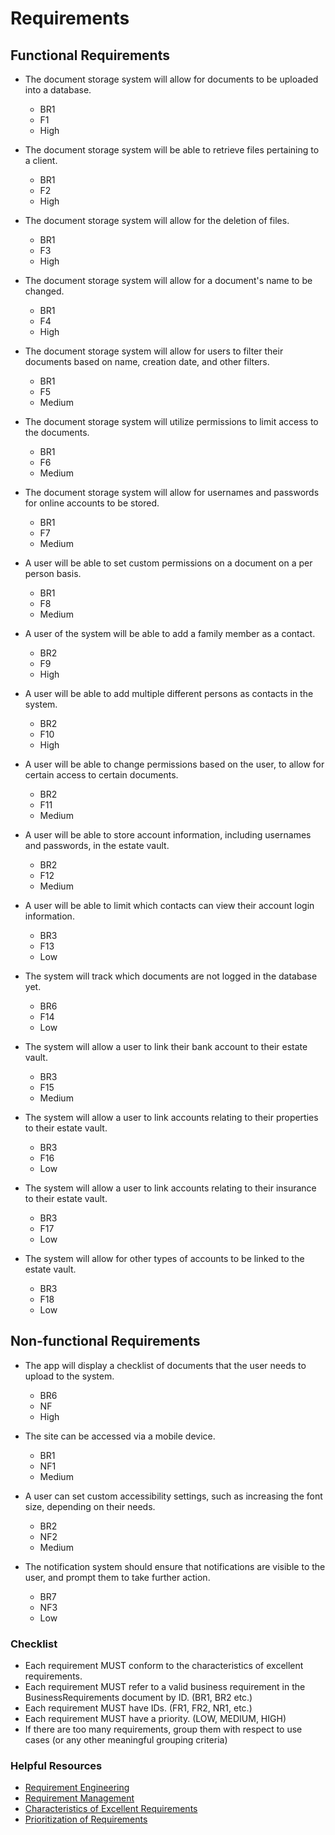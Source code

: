 # Requirements
## Functional Requirements
- The document storage system will allow for documents to be uploaded into a database.
  - BR1
  - F1
  - High

- The document storage system will be able to retrieve files pertaining to a client.
  - BR1
  - F2
  - High

- The document storage system will allow for the deletion of files.
  - BR1
  - F3
  - High

- The document storage system will allow for a document's name to be changed.
  - BR1
  - F4
  - High

- The document storage system will allow for users to filter their documents based on name, creation date, and other filters.
  - BR1
  - F5
  - Medium

- The document storage system will utilize permissions to limit access to the documents.
  - BR1
  - F6
  - Medium

- The document storage system will allow for usernames and passwords for online accounts to be stored.
  - BR1
  - F7
  - Medium

- A user will be able to set custom permissions on a document on a per person basis.
  - BR1
  - F8
  - Medium

- A user of the system will be able to add a family member as a contact.
  - BR2
  - F9
  - High

- A user will be able to add multiple different persons as contacts in the system.
  - BR2
  - F10
  - High

- A user will be able to change permissions based on the user, to allow for certain access to certain documents.
  - BR2
  - F11
  - Medium

- A user will be able to store account information, including usernames and passwords, in the estate vault.
  - BR2
  - F12
  - Medium

- A user will be able to limit which contacts can view their account login information.
  - BR3
  - F13
  - Low

- The system will track which documents are not logged in the database yet.
  - BR6
  - F14
  - Low

- The system will allow a user to link their bank account to their estate vault.
  - BR3
  - F15
  - Medium

- The system will allow a user to link accounts relating to their properties to their estate vault.
  - BR3
  - F16
  - Low

- The system will allow a user to link accounts relating to their insurance to their estate vault.
  - BR3
  - F17
  - Low

- The system will allow for other types of accounts to be linked to the estate vault.
  - BR3
  - F18
  - Low

## Non-functional Requirements
- The app will display a checklist of documents that the user needs to upload to the system.
  - BR6
  - NF
  - High
  
- The site can be accessed via a mobile device.
  - BR1
  - NF1
  - Medium

- A user can set custom accessibility settings, such as increasing the font size, depending on their needs.
  - BR2
  - NF2
  - Medium

- The notification system should ensure that notifications are visible to the user, and prompt them to take further action.
  - BR7
  - NF3
  - Low

### Checklist
- Each requirement MUST conform to the characteristics of excellent requirements. 
- Each requirement MUST refer to a valid business requirement in the BusinessRequirements document by ID. (BR1, BR2 etc.)
- Each requirement MUST have IDs. (FR1, FR2, NR1, etc.)
- Each requirement MUST have a priority. (LOW, MEDIUM, HIGH) 
- If there are too many requirements, group them with respect to use cases (or any other meaningful grouping criteria)

### Helpful Resources
- [Requirement Engineering](https://bsu.instructure.com/courses/132974/files/11792784?module_item_id=3502980)
- [Requirement Management](https://bsu.instructure.com/courses/132974/files/11846021?module_item_id=3510923)
- [Characteristics of Excellent Requirements](https://bsu.instructure.com/courses/132974/files/11792790?module_item_id=3502982)
- [Prioritization of Requirements](https://bsu.instructure.com/courses/132974/files/11817594?module_item_id=3507441)
